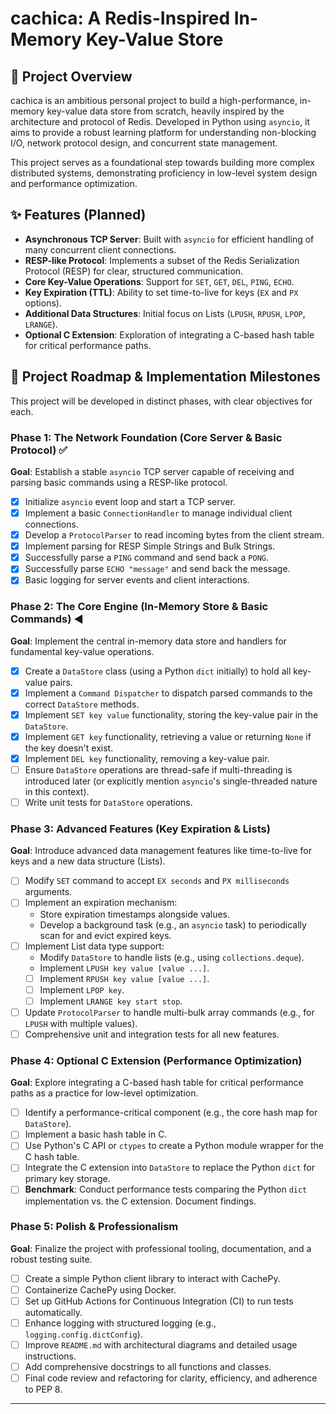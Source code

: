 # cachica: A Redis-Inspired In-Memory Key-Value Store

## 🚀 Project Overview

cachica is an ambitious personal project to build a high-performance, in-memory key-value data store from scratch, heavily inspired by the architecture and protocol of Redis. Developed in Python using `asyncio`, it aims to provide a robust learning platform for understanding non-blocking I/O, network protocol design, and concurrent state management.

This project serves as a foundational step towards building more complex distributed systems, demonstrating proficiency in low-level system design and performance optimization.

## ✨ Features (Planned)

* **Asynchronous TCP Server**: Built with `asyncio` for efficient handling of many concurrent client connections.
* **RESP-like Protocol**: Implements a subset of the Redis Serialization Protocol (RESP) for clear, structured communication.
* **Core Key-Value Operations**: Support for `SET`, `GET`, `DEL`, `PING`, `ECHO`.
* **Key Expiration (TTL)**: Ability to set time-to-live for keys (`EX` and `PX` options).
* **Additional Data Structures**: Initial focus on Lists (`LPUSH`, `RPUSH`, `LPOP`, `LRANGE`).
* **Optional C Extension**: Exploration of integrating a C-based hash table for critical performance paths.

## 🎯 Project Roadmap & Implementation Milestones

This project will be developed in distinct phases, with clear objectives for each.

### Phase 1: The Network Foundation (Core Server & Basic Protocol) ✅

**Goal**: Establish a stable `asyncio` TCP server capable of receiving and parsing basic commands using a RESP-like protocol.

* [x] Initialize `asyncio` event loop and start a TCP server.
* [x] Implement a basic `ConnectionHandler` to manage individual client connections.
* [x] Develop a `ProtocolParser` to read incoming bytes from the client stream.
* [x] Implement parsing for RESP Simple Strings and Bulk Strings.
* [x] Successfully parse a `PING` command and send back a `PONG`.
* [x] Successfully parse `ECHO "message"` and send back the message.
* [x] Basic logging for server events and client interactions.

### Phase 2: The Core Engine (In-Memory Store & Basic Commands) ◀️

**Goal**: Implement the central in-memory data store and handlers for fundamental key-value operations.

* [x] Create a `DataStore` class (using a Python `dict` initially) to hold all key-value pairs.
* [x] Implement a `Command Dispatcher` to dispatch parsed commands to the correct `DataStore` methods.
* [x] Implement `SET key value` functionality, storing the key-value pair in the `DataStore`.
* [x] Implement `GET key` functionality, retrieving a value or returning `None` if the key doesn't exist.
* [x] Implement `DEL key` functionality, removing a key-value pair.
* [ ] Ensure `DataStore` operations are thread-safe if multi-threading is introduced later (or explicitly mention `asyncio`'s single-threaded nature in this context).
* [ ] Write unit tests for `DataStore` operations.

### Phase 3: Advanced Features (Key Expiration & Lists)

**Goal**: Introduce advanced data management features like time-to-live for keys and a new data structure (Lists).

* [ ] Modify `SET` command to accept `EX seconds` and `PX milliseconds` arguments.
* [ ] Implement an expiration mechanism:
    * Store expiration timestamps alongside values.
    * Develop a background task (e.g., an `asyncio` task) to periodically scan for and evict expired keys.
* [ ] Implement List data type support:
    * Modify `DataStore` to handle lists (e.g., using `collections.deque`).
    * Implement `LPUSH key value [value ...]`.
    * [ ] Implement `RPUSH key value [value ...]`.
    * [ ] Implement `LPOP key`.
    * [ ] Implement `LRANGE key start stop`.
* [ ] Update `ProtocolParser` to handle multi-bulk array commands (e.g., for `LPUSH` with multiple values).
* [ ] Comprehensive unit and integration tests for all new features.

### Phase 4: Optional C Extension (Performance Optimization)

**Goal**: Explore integrating a C-based hash table for critical performance paths as a practice for low-level optimization.

* [ ] Identify a performance-critical component (e.g., the core hash map for `DataStore`).
* [ ] Implement a basic hash table in C.
* [ ] Use Python's C API or `ctypes` to create a Python module wrapper for the C hash table.
* [ ] Integrate the C extension into `DataStore` to replace the Python `dict` for primary key storage.
* [ ] **Benchmark**: Conduct performance tests comparing the Python `dict` implementation vs. the C extension. Document findings.

### Phase 5: Polish & Professionalism

**Goal**: Finalize the project with professional tooling, documentation, and a robust testing suite.

* [ ] Create a simple Python client library to interact with CachePy.
* [ ] Containerize CachePy using Docker.
* [ ] Set up GitHub Actions for Continuous Integration (CI) to run tests automatically.
* [ ] Enhance logging with structured logging (e.g., `logging.config.dictConfig`).
* [ ] Improve `README.md` with architectural diagrams and detailed usage instructions.
* [ ] Add comprehensive docstrings to all functions and classes.
* [ ] Final code review and refactoring for clarity, efficiency, and adherence to PEP 8.

---

